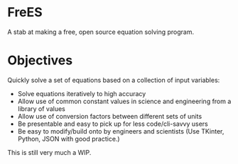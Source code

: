 # FreES
A stab at making a free, open source equation solving program.

# Objectives
Quickly solve a set of equations based on a collection of input variables:
- Solve equations iteratively to high accuracy
- Allow use of common constant values in science and engineering from a library of values
- Allow use of conversion factors between different sets of units
- Be presentable and easy to pick up for less code/cli-savvy users
- Be easy to modify/build onto by engineers and scientists (Use TKinter, Python, JSON with good practice.)

This is still very much a WIP.
